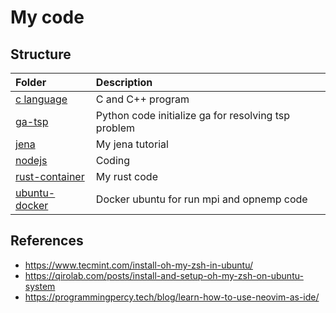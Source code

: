 <h1>My code</h1>

## Structure

| Folder                              | Description                                         |
| :---------------------------------- | :-------------------------------------------------- |
| [c language](./c-language/)         | C and C++ program                                   |
| [ga-tsp](./ga-tsp/)                 | Python code initialize ga for resolving tsp problem |
| [jena](./jena/)                     | My jena tutorial                                    |
| [nodejs](./nodejs/)                 | Coding                                              |
| [rust-container](./rust-container/) | My rust code                                        |
| [ubuntu-docker](./ubuntu-dcoker/)   | Docker ubuntu for run mpi and opnemp code           |

## References

-   https://www.tecmint.com/install-oh-my-zsh-in-ubuntu/
-   https://qirolab.com/posts/install-and-setup-oh-my-zsh-on-ubuntu-system
-   https://programmingpercy.tech/blog/learn-how-to-use-neovim-as-ide/
